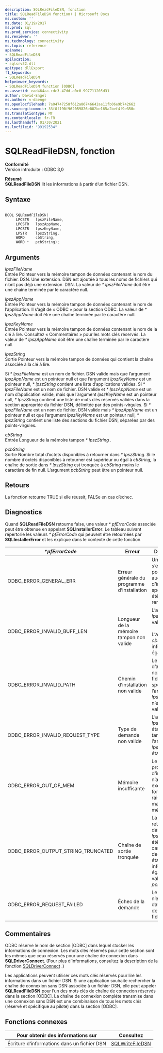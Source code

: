 ```yaml
---
description: SQLReadFileDSN, fonction
title: SQLReadFileDSN fonction) | Microsoft Docs
ms.custom: ''
ms.date: 01/19/2017
ms.prod: sql
ms.prod_service: connectivity
ms.reviewer: ''
ms.technology: connectivity
ms.topic: reference
apiname:
- SQLReadFileDSN
apilocation:
- sqlsrv32.dll
apitype: dllExport
f1_keywords:
- SQLReadFileDSN
helpviewer_keywords:
- SQLReadFileDSN function [ODBC]
ms.assetid: ead464aa-cdc3-47dd-a0c0-997711205d31
author: David-Engel
ms.author: v-daenge
ms.openlocfilehash: 7a04747258f612a86746642ae11fb06e9b742662
ms.sourcegitcommit: 33f0f190f962059826e002be165a2bef4f9e350c
ms.translationtype: MT
ms.contentlocale: fr-FR
ms.lasthandoff: 01/30/2021
ms.locfileid: "99192534"
---
```

# <a name="sqlreadfiledsn-function"></a>SQLReadFileDSN, fonction
**Conformité**  
 Version introduite : ODBC 3,0  
  
 **Résumé**  
 **SQLReadFileDSN** lit les informations à partir d’un fichier DSN.  
  
## <a name="syntax"></a>Syntaxe  
  
```cpp  
  
BOOL SQLReadFileDSN(  
     LPCSTR   lpszFileName,  
     LPCSTR   lpszAppName,  
     LPCSTR   lpszKeyName,  
     LPSTR    lpszString,  
     WORD     cbString,  
     WORD *   pcbString);  
```  
  
## <a name="arguments"></a>Arguments  
 *lpszFileName*  
 Entrée Pointeur vers la mémoire tampon de données contenant le nom du fichier. DSN. Une extension. DSN est ajoutée à tous les noms de fichiers qui n’ont pas déjà une extension. DSN. La valeur de *\* lpszFileName* doit être une chaîne terminée par le caractère null.  
  
 *lpszAppName*  
 Entrée Pointeur vers la mémoire tampon de données contenant le nom de l’application. Il s’agit de « ODBC » pour la section ODBC. La valeur de *\* lpszAppName* doit être une chaîne terminée par le caractère null.  
  
 *lpszKeyName*  
 Entrée Pointeur vers la mémoire tampon de données contenant le nom de la clé à lire. Consultez « Commentaires » pour les mots clés réservés. La valeur de *\* lpszAppName* doit être une chaîne terminée par le caractère null.  
  
 *lpszString*  
 Sortie Pointeur vers la mémoire tampon de données qui contient la chaîne associée à la clé à lire.  
  
 Si *\* lpszFileName* est un nom de fichier. DSN valide mais que l’argument *lpszAppName* est un pointeur null et que l’argument *lpszKeyName* est un pointeur null, *\* lpszString* contient une liste d’applications valides. Si *\* lpszFileName* est un nom de fichier. DSN valide et *\* lpszAppName* est un nom d’application valide, mais que l’argument *lpszKeyName* est un pointeur null, *\* lpszString* contient une liste de mots clés réservés valides dans la section appropriée du fichier DSN, délimitée par des points-virgules. Si *\* lpszFileName* est un nom de fichier. DSN valide mais *\* lpszAppName* est un pointeur null et que l’argument *lpszKeyName* est un pointeur null, *\* lpszString* contient une liste des sections du fichier DSN, séparées par des points-virgules.  
  
 *cbString*  
 Entrée Longueur de la mémoire tampon *\* lpszString* .  
  
 *pcbString*  
 Sortie Nombre total d’octets disponibles à retourner dans *\* lpszString*. Si le nombre d’octets disponibles à retourner est supérieur ou égal à *cbString*, la chaîne de sortie dans *\* lpszString* est tronquée à *cbString* moins le caractère de fin null. L’argument *pcbString* peut être un pointeur null.  
  
## <a name="returns"></a>Retours  
 La fonction retourne TRUE si elle réussit, FALSe en cas d’échec.  
  
## <a name="diagnostics"></a>Diagnostics  
 Quand **SQLReadFileDSN** retourne false, une valeur *\* pfErrorCode* associée peut être obtenue en appelant **SQLInstallerError**. Le tableau suivant répertorie les valeurs *\* pfErrorCode* qui peuvent être retournées par **SQLInstallerError** et les explique dans le contexte de cette fonction.  
  
|*\*pfErrorCode*|Erreur|Description|  
|---------------------|-----------|-----------------|  
|ODBC_ERROR_GENERAL_ERR|Erreur générale du programme d’installation|Une erreur s’est produite pour laquelle aucune erreur d’installation spécifique n’a été rencontrée.|  
|ODBC_ERROR_INVALID_BUFF_LEN|Longueur de la mémoire tampon non valide|L’argument *lpszString* a la valeur null.<br /><br /> L’argument *cbString* est inférieur ou égal à 0.|  
|ODBC_ERROR_INVALID_PATH|Chemin d’installation non valide|Le chemin d’accès au nom de fichier spécifié dans l’argument *lpszFileName* n’est pas valide.|  
|ODBC_ERROR_INVALID_REQUEST_TYPE|Type de demande non valide|L’argument *lpszAppName* était null, tandis que l’argument *lpszKeyName* était valide.|  
|ODBC_ERROR_OUT_OF_MEM|Mémoire insuffisante|Le programme d’installation n’a pas pu exécuter la fonction en raison d’un manque de mémoire.|  
|ODBC_ERROR_OUTPUT_STRING_TRUNCATED|Chaîne de sortie tronquée|La chaîne retournée dans *\* lpszString* a été tronquée, car la valeur de *cbString* était inférieure ou égale à la valeur de *\* pcbString*.|  
|ODBC_ERROR_REQUEST_FAILED|Échec de la demande|Le mot clé n’existait pas dans le nom de source de fichier.|  
  
## <a name="comments"></a>Commentaires  
 ODBC réserve le nom de section [ODBC] dans lequel stocker les informations de connexion. Les mots clés réservés pour cette section sont les mêmes que ceux réservés pour une chaîne de connexion dans **SQLDriverConnect**. (Pour plus d’informations, consultez la description de la fonction [SQLDriverConnect](../../../odbc/reference/syntax/sqldriverconnect-function.md) .)  
  
 Les applications peuvent utiliser ces mots clés réservés pour lire les informations dans un fichier DSN. Si une application souhaite rechercher la chaîne de connexion sans DSN associée à un fichier DSN, elle peut appeler **SQLReadFileDSN** pour l’un des mots clés de chaîne de connexion réservés dans la section [ODBC]. La chaîne de connexion complète transmise dans une connexion sans DSN est une combinaison de tous les mots clés (réservé et spécifique au pilote) dans la section [ODBC].  
  
## <a name="related-functions"></a>Fonctions connexes  
  
|Pour obtenir des informations sur|Consultez|  
|---------------------------|---------|  
|Écriture d’informations dans un fichier DSN|[SQLWriteFileDSN](../../../odbc/reference/syntax/sqlwritefiledsn-function.md)|
